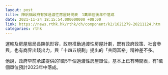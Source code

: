 ```yaml
---
layout: post
title: 陳帆稱政府有推過渡性房屋時間表　1萬單位後年中落成
date: 2021-11-24 18:15:54.000000000 +08:00
link: https://news.rthk.hk/rthk/ch/component/k2/1621279-20211124.htm
categories: rthk
---
```


運輸及房屋局局長陳帆形容，政府推動過渡性房屋計劃，既有政府政策、社會參與，也有商界出錢出力，與「十四五規劃」提出的「共同富裕」精神差不多。

他說，政府早前承諾提供的1萬5千個過渡性房屋單位，基本上已有時間表，有1萬個單位預計2023年中落成。
